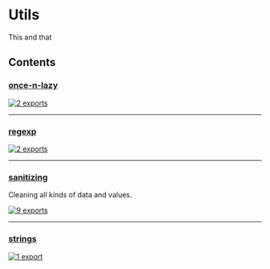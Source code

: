 # Utils

<!-- SUMMARY:START -->

This and that

<!-- SUMMARY:END -->

## Contents

<!-- TOC:START -->
### [once-n-lazy](https://github.com/JanMalch/ts-experiments/blob/master/src/utils/once-n-lazy.ts)

[![2 exports](https://img.shields.io/badge/exports-2-blue)](https://github.com/JanMalch/ts-experiments/blob/master/src/utils/once-n-lazy.ts)

---

### [regexp](https://github.com/JanMalch/ts-experiments/blob/master/src/utils/regexp.ts)

[![2 exports](https://img.shields.io/badge/exports-2-blue)](https://github.com/JanMalch/ts-experiments/blob/master/src/utils/regexp.ts)

---

### [sanitizing](https://github.com/JanMalch/ts-experiments/tree/master/src/utils/sanitizing/)

Cleaning all kinds of data and values.

[![9 exports](https://img.shields.io/badge/exports-9-blue)](https://github.com/JanMalch/ts-experiments/tree/master/src/utils/sanitizing/)

---

### [strings](https://github.com/JanMalch/ts-experiments/blob/master/src/utils/strings.ts)

[![1 export](https://img.shields.io/badge/exports-1-blue)](https://github.com/JanMalch/ts-experiments/blob/master/src/utils/strings.ts)
<!-- TOC:END -->
